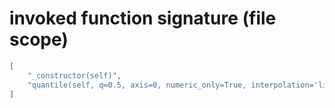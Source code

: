 # invoked function signature (file scope)

```json
[
    "_constructor(self)",
    "quantile(self, q=0.5, axis=0, numeric_only=True, interpolation='linear')"
]
```
